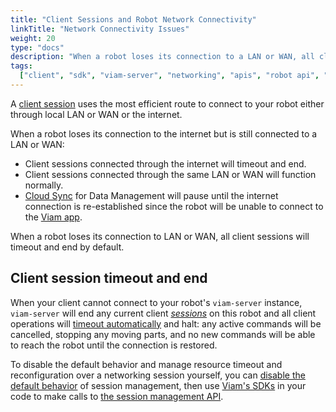 ```yaml
---
title: "Client Sessions and Robot Network Connectivity"
linkTitle: "Network Connectivity Issues"
weight: 20
type: "docs"
description: "When a robot loses its connection to a LAN or WAN, all client sessions will timeout and end by default."
tags:
  ["client", "sdk", "viam-server", "networking", "apis", "robot api", "session"]
---
```


A [client session](/program/apis/sessions/) uses the most efficient route to connect to your robot either through local LAN or WAN or the internet.

When a robot loses its connection to the internet but is still connected to a LAN or WAN:

- Client sessions connected through the internet will timeout and end.
- Client sessions connected through the same LAN or WAN will function normally.
- [Cloud Sync](/services/data/#cloud-sync) for Data Management will pause until the internet connection is re-established since the robot will be unable to connect to the [Viam app](https://app.viam.com).

When a robot loses its connection to LAN or WAN, all client sessions will timeout and end by default.

## Client session timeout and end

When your client cannot connect to your robot's `viam-server` instance, `viam-server` will end any current client [_sessions_](/program/apis/sessions/) on this robot and all client operations will [timeout automatically](/program/apis/sessions/#heartbeats) and halt: any active commands will be cancelled, stopping any moving parts, and no new commands will be able to reach the robot until the connection is restored.

To disable the default behavior and manage resource timeout and reconfiguration over a networking session yourself, you can [disable the default behavior](/program/apis/sessions/#disable-default-session-management) of session management, then use [Viam's SDKs](/program/) in your code to make calls to [the session management API](https://pkg.go.dev/go.viam.com/rdk/session#hdr-API).
